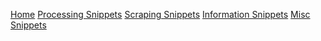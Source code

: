 
[Home]({{site.baseurl}}/)  [Processing Snippets]({{site.baseurl}}/process.md)  [Scraping Snippets]({{site.baseurl}}/scrape.md)  [Information Snippets]({{site.baseurl}}/information.md)  [Misc Snippets]({{site.baseurl}}/misc.md)
